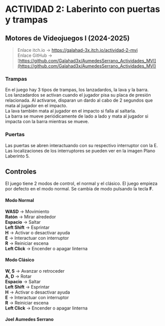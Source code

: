 # ACTIVIDAD 2: Laberinto con puertas y trampas
## Motores de Videojuegos I (2024-2025)

> Enlace itch.io -> https://galahad-3x.itch.io/actividad-2-mvi   
> Enlace GitHub -> [https://github.com/Galahad3x/AumedesSerrano_Actividades_MVI](https://github.com/Galahad3x/AumedesSerrano_Actividades_MVI)

### Trampas
En el juego hay 3 tipos de trampas, los lanzadardos, la lava y la barra.  
Los lanzadardos se activan cuando el jugador pisa su placa de presión relacionada. Al activarse, disparan un dardo al cabo de 2 segundos que mata al jugador en el impacto.  
La lava también mata al jugador en el impacto si falla al saltarla.  
La barra se mueve periódicamente de lado a lado y mata al jugador si impacta con la barra mientras se mueve.  

### Puertas
Las puertas se abren interactuando con su respectivo interruptor con la E. Las localizaciones de los interruptores se pueden ver en la imagen Plano Laberinto 5.

## Controles
El juego tiene 2 modos de control, el normal y el clásico. El juego empieza por defecto en el modo normal. Se cambia de modo pulsando la tecla **F**.
#### Modo Normal
**WASD** -> Movimiento  
**Ratón** -> Mirar alrededor  
**Espacio** -> Saltar  
**Left Shift** -> Esprintar  
**H** -> Activar o desactivar ayuda   
**E** -> Interactuar con interruptor  
**R** -> Reiniciar escena  
**Left Click** -> Encender o apagar linterna
#### Modo Clásico
**W, S** -> Avanzar o retroceder  
**A, D** -> Rotar  
**Espacio** -> Saltar  
**Left Shift** -> Esprintar  
**H** -> Activar o desactivar ayuda  
**E** -> Interactuar con interruptor  
**R** -> Reiniciar escena  
**Left Click** -> Encender o apagar linterna

#### Joel Aumedes Serrano
